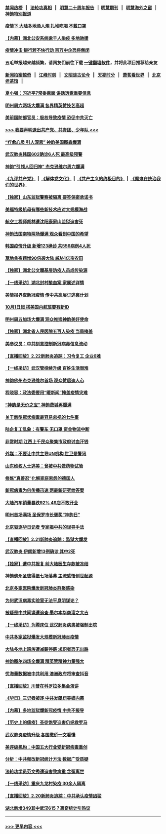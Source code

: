 #### [禁闻热榜](热点新闻.md?=0)  &nbsp;&nbsp;|&nbsp;&nbsp; [法轮功真相](https://github.com/gfw-breaker/truth/blob/master/README.md?=0) &nbsp;&nbsp;|&nbsp;&nbsp; [明慧二十周年报告](https://github.com/gfw-breaker/mh-reports/blob/master/README.md?=0) &nbsp;&nbsp;|&nbsp;&nbsp;[明慧期刊](https://github.com/gfw-breaker/mh-qikan) &nbsp;&nbsp;|&nbsp;&nbsp; [明慧海外之窗](https://github.com/gfw-breaker/mh-news/blob/master/README.md?=0) &nbsp;&nbsp;|&nbsp;&nbsp; [神韵特别报道](https://github.com/gfw-breaker/mh-news/blob/master/shenyun.md?=0)
#### [疫情下 大陆多地涌人潮 扎堆吃喝 不戴口罩](../pages/nf4514/n11890199.md?t=02240331) 
#### [【内幕】湖北公安系统逾千人染疫 多地驰援](../pages/nf4514/n11888526.md?t=02240331) 
#### [疫情冲击 银行若不快行动 百万中企恐将倒闭](../pages/nf4514/n11890255.md?t=02240331) 
#### 五毛举报越来越频繁，请网友们前往下载 [一键翻墙软件](https://github.com/gfw-breaker/ssr-accounts)，并将此项目推荐给亲友
#### [新闻拍案惊奇](https://github.com/gfw-breaker/banned-news/blob/master/pages/link4.md) &nbsp;&nbsp;|&nbsp;&nbsp; [江峰时刻](https://github.com/gfw-breaker/banned-news/blob/master/pages/link4.md) &nbsp;&nbsp;|&nbsp;&nbsp; [文昭谈古论今](https://github.com/gfw-breaker/banned-news/blob/master/pages/link4.md) &nbsp;&nbsp;|&nbsp;&nbsp; [天亮时分](https://github.com/gfw-breaker/banned-news/blob/master/pages/link4.md) &nbsp;&nbsp;|&nbsp;&nbsp; [萧茗看世界](https://github.com/gfw-breaker/banned-news/blob/master/pages/link4.md) &nbsp;&nbsp;|&nbsp;&nbsp; [北京老茶馆](https://github.com/gfw-breaker/banned-news/blob/master/pages/link4.md) &nbsp;&nbsp;|&nbsp;&nbsp; 
#### [夏小强：习近平7常委露面 讲话透露重要信息](../pages/nf4514/n11890133.md?t=02240331) 
#### [明州周六两场大爆满 各界精英赞技艺高超](../pages/nf4514/n11890029.md?t=02240331) 
#### [美前国防部官员：极权导致疫情 恐促中共灭亡](../pages/nf4514/n11889092.md?t=02240331) 
#### [>>> 我要声明退出共产党、共青团、少年队 <<<](https://github.com/begood0513/goodnews/blob/master/quit/letter.md) 
#### [“疗愈心灵 引人深思” 神韵美国图森爆满](../pages/nf4514/n11889889.md?t=02240331) 
#### [武汉肺炎韩国602确诊6人死 最高级预警](../pages/nf4514/n11889715.md?t=02240331) 
#### [神韵“引领人回归神” 杰克逊维尔周六爆满](../pages/nf4514/n11889630.md?t=02240331) 
#### [《九评共产党》](https://github.com/begood0513/9ping.md/blob/master/README.md) &nbsp;|&nbsp; [《解体党文化》](../../../../jtdwh.md/blob/master/README.md)  &nbsp;|&nbsp; [《共产主义的终极目的》](../../../../gczydzjmd.md/blob/master/README.md) &nbsp;|&nbsp; [《魔鬼在统治我们的世界》](../../../../mgztzwmdsj.md/blob/master/README.md) 
#### [【独家】山东监狱警察被隔离 要签保密承诺书](../pages/nf4514/n11889454.md?t=02240331) 
#### [美福特级航母有哪些新技术应对大规模海战](../pages/nf4514/n11882087.md?t=02240331) 
#### [航空工程师胡林遭沈阳康家山监狱迫害死](../pages/nf4514/n11888407.md?t=02240331) 
#### [神韵法国南特两场爆满 观众看到中国的希望](../pages/nf4514/n11888918.md?t=02240331) 
#### [韩国疫情升级 新增123确诊 共556病例4人死](../pages/nf4514/n11888882.md?t=02240331) 
#### [草地贪夜蛾增90倍袭大陆 威胁1亿亩农田](../pages/nf4514/n11888493.md?t=02240331) 
#### [【独家】湖北公文曝基层防疫人员成传染源](../pages/nf4514/n11887125.md?t=02240331) 
#### [【一线采访】湖北封村酿血案 家属述详情](../pages/nf4514/n11888368.md?t=02240331) 
#### [美情报界查新冠疫情 传中共高层订逃离计划](../pages/nf4514/n11888161.md?t=02240331) 
#### [10月1日起 搭美国内航班要有新ID](../pages/nf4514/n11888243.md?t=02240331) 
#### [明州周五加场大爆满 观众推崇神韵美好使命](../pages/nf4514/n11888062.md?t=02240331) 
#### [【独家】湖北省人民医院五百人染疫 当局掩盖](../pages/nf4514/n11888080.md?t=02240331) 
#### [美参议员：中共刻意控制新冠病毒信息流动](../pages/nf4514/n11887949.md?t=02240331) 
#### [【直播回放】2.22新肺炎追踪：习令复工 企业6难](../pages/nf4514/n11887888.md?t=02240331) 
#### [【一线采访】武汉管控续升级 百姓生活艰难](../pages/nf4514/n11886970.md?t=02240331) 
#### [神韵佛州杰克逊维尔首场 观众赞启迪人心](../pages/nf4514/n11887811.md?t=02240331) 
#### [程晓容：政法委要用“暖新闻”掩盖疫情灾难](../pages/nf4514/n11887567.md?t=02240331) 
#### [“神韵是无价之宝” 神韵费城再爆满](../pages/nf4514/n11887726.md?t=02240331) 
#### [关于新型冠状病毒最容易忽视的七件事](../pages/nf4514/n11886753.md?t=02240331) 
#### [陆企复工乱象：有警车 无口罩 资金物流中断](../pages/nf4514/n11886914.md?t=02240331) 
#### [非常时期 江西上千民众聚集市政府讨血汗钱](../pages/nf4514/n11886708.md?t=02240331) 
#### [外媒：不要让中共主导UN机构 世卫是警讯](../pages/nf4514/n11886401.md?t=02240331) 
#### [山东维权人士逃美：曾被中共做药物试验](../pages/nf4514/n11884557.md?t=02240331) 
#### [修炼“真善忍”化解家庭恩怨的德国人](../pages/nf4514/n11886559.md?t=02240331) 
#### [新冠病毒为何传播迅速 两最新研究给答案](../pages/nf4514/n11886505.md?t=02240331) 
#### [大陆汽车销量暴跌92% 4S店不敢开业](../pages/nf4514/n11886391.md?t=02240331) 
#### [明州首场满场 圣保罗市长褒奖“神韵日”](../pages/nf4514/n11886134.md?t=02240331) 
#### [北京驱逐华日记者 专家揭中共的误导手法](../pages/nf4514/n11886124.md?t=02240331) 
#### [【直播回放】2.21新肺炎追踪：监狱大爆发](../pages/nf4514/n11886081.md?t=02240331) 
#### [武汉肺炎 伊朗新增13例确诊 其中2死](../pages/nf4514/n11885880.md?t=02240331) 
#### [【独家】遭中共报复 前大陆医生存款被冻结](../pages/nf4514/n11884783.md?t=02240331) 
#### [神韵佛州圣彼得堡七场落幕 主流感悟创世起源](../pages/nf4514/n11885432.md?t=02240331) 
#### [北京多家医院爆发新冠肺炎群聚感染](../pages/nf4514/n11884463.md?t=02240331) 
#### [为何武汉病毒实验室无法平息阴谋论？](../pages/nf4514/n11884970.md?t=02240331) 
#### [被疑是中共间谍遭追查 墨尔本华商溜之大吉](../pages/nf4514/n11882036.md?t=02240331) 
#### [【一线采访】为腾床位 武汉肺炎病患被强制出院](../pages/nf4514/n11884399.md?t=02240331) 
#### [中共多家监狱爆发大规模新冠肺炎疫情](../pages/nf4514/n11884649.md?t=02240331) 
#### [大陆多地上班族遭减薪停薪 求职者恐无出路](../pages/nf4514/n11884023.md?t=02240331) 
#### [神韵图尔四场全爆满 精英赞精神力量强大](../pages/nf4514/n11884287.md?t=02240331) 
#### [忧海量数据被中共利用 澳洲政府将审查抖音](../pages/nf4514/n11884360.md?t=02240331) 
#### [【直播回放】川普在科罗拉多集会演讲](../pages/nf4514/n11883640.md?t=02240331) 
#### [《华日》三记者被逐 中共发飙罚美媒内幕](../pages/nf4514/n11884184.md?t=02240331) 
#### [【内幕】多地监狱爆新冠疫情 中共不报导](../pages/nf4514/n11883419.md?t=02240331) 
#### [【历史上的瘟疫】圣徒饱受迫害仍拯救罗马](../pages/nf4514/n11869717.md?t=02240331) 
#### [武汉肺炎疫情升级 各国撤侨一文看懂](../pages/nf4514/n11859313.md?t=02240331) 
#### [美评级机构：中国五大行业受新冠病毒重创](../pages/nf4514/n11883846.md?t=02240331) 
#### [分析：中共频改新冠统计方法 数据广受质疑](../pages/nf4514/n11883875.md?t=02240331) 
#### [法轮功学员范文秀遭迫害致病重 含冤离世](../pages/nf4514/n11873180.md?t=02240331) 
#### [【一线采访】重庆九龙村染疫 30余人隔离](../pages/nf4514/n11883522.md?t=02240331) 
#### [【直播回放】2.20新肺炎追踪：中共承认疫情凶猛](../pages/nf4514/n11883291.md?t=02240331) 
#### [湖北新增349其中武汉615？离奇统计引热议](../pages/nf4514/n11882030.md?t=02240331) 

----
#### [ >>> 更早内容 <<< ](../indexes/nf4514-earlier.md)
